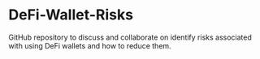 # DeFi-Wallet-Risks
GitHub repository to discuss and collaborate on identify risks associated with using DeFi wallets and how to reduce them.
